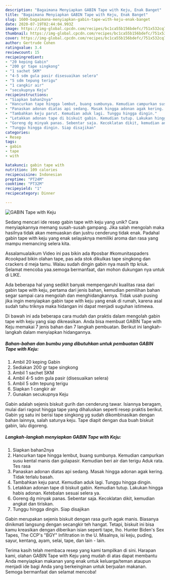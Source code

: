 ```yaml
---
description: "Bagaimana Menyiapkan GABIN Tape with Keju, Enak Banget"
title: "Bagaimana Menyiapkan GABIN Tape with Keju, Enak Banget"
slug: 1600-bagaimana-menyiapkan-gabin-tape-with-keju-enak-banget
date: 2020-07-19T02:44:04.993Z
image: https://img-global.cpcdn.com/recipes/bc1ca55b156bdefc/751x532cq70/gabin-tape-with-keju-foto-resep-utama.jpg
thumbnail: https://img-global.cpcdn.com/recipes/bc1ca55b156bdefc/751x532cq70/gabin-tape-with-keju-foto-resep-utama.jpg
cover: https://img-global.cpcdn.com/recipes/bc1ca55b156bdefc/751x532cq70/gabin-tape-with-keju-foto-resep-utama.jpg
author: Gertrude Cohen
ratingvalue: 3.4
reviewcount: 15
recipeingredient:
- "20 keping Gabin"
- "200 gr tape singkong"
- "1 sachet SKM"
- "4-5 sdm gula pasir disesuaikan selera"
- "5 sdm tepung terigu"
- "1 cangkir air"
- "secukupnya Keju"
recipeinstructions:
- "Siapkan bahan2nya"
- "Hancurkan tape hingga lembut, buang sumbunya. Kemudian campurkan susu kental manis dan gulapasir. Kemudian beri air dan terigu Aduk rata. Tes rasa"
- "Panaskan adonan diatas api sedang. Masak hingga adonan agak kering. Tidak terlalu basah."
- "Tambahkan keju parut. Kemudian aduk lagi. Tunggu hingga dingin."
- "Letakkan adonan tape di biskuit gabin. Kemudian tutup. Lakukan hingga habis adonan. Ketebalan sesuai selera ya."
- "Goreng dg minyak panas. Sebentar saja. Kecoklatan dikit, kemudian angkat dan tiriskan."
- "Tunggu hingga dingin. Siap disajikan"
categories:
- Resep
tags:
- gabin
- tape
- with

katakunci: gabin tape with 
nutrition: 109 calories
recipecuisine: Indonesian
preptime: "PT24M"
cooktime: "PT32M"
recipeyield: "1"
recipecategory: Dinner

---
```



![GABIN Tape with Keju](https://img-global.cpcdn.com/recipes/bc1ca55b156bdefc/751x532cq70/gabin-tape-with-keju-foto-resep-utama.jpg)

Sedang mencari ide resep gabin tape with keju yang unik? Cara menyiapkannya memang susah-susah gampang. Jika salah mengolah maka hasilnya tidak akan memuaskan dan justru cenderung tidak enak. Padahal gabin tape with keju yang enak selayaknya memiliki aroma dan rasa yang mampu memancing selera kita.

Assalamualaikum Video ini pas bikin ada #posbar #komunitaspaders #cookpad bikin olahan tape, pas ada stok dikulkas tape singkong dan crackers d meja tamu. Walau sudah dingin gabin nya masih ttp kriuk. Selamat mencoba yaa.semoga bermanfaat, dan mohon dukungan nya untuk di LIKE.

Ada beberapa hal yang sedikit banyak mempengaruhi kualitas rasa dari gabin tape with keju, pertama dari jenis bahan, kemudian pemilihan bahan segar sampai cara mengolah dan menghidangkannya. Tidak usah pusing jika ingin menyiapkan gabin tape with keju yang enak di rumah, karena asal sudah tahu triknya maka hidangan ini dapat menjadi suguhan istimewa.


Di bawah ini ada beberapa cara mudah dan praktis dalam mengolah gabin tape with keju yang siap dikreasikan. Anda bisa membuat GABIN Tape with Keju memakai 7 jenis bahan dan 7 langkah pembuatan. Berikut ini langkah-langkah dalam menyiapkan hidangannya.

<!--inarticleads1-->

##### Bahan-bahan dan bumbu yang dibutuhkan untuk pembuatan GABIN Tape with Keju:

1. Ambil 20 keping Gabin
1. Sediakan 200 gr tape singkong
1. Ambil 1 sachet SKM
1. Ambil 4-5 sdm gula pasir (disesuaikan selera)
1. Ambil 5 sdm tepung terigu
1. Siapkan 1 cangkir air
1. Gunakan secukupnya Keju


Gabin adalah sejenis biskuit gurih dan cenderung tawar. Isiannya beragam, mulai dari ragout hingga tape yang dihaluskan seperti resep praktis berikut. Gabin yg satu ini berisi tape singkong yg sudah dikombinasikan dengan bahan lainnya, salah satunya keju. Tape diapit dengan dua buah biskuit gabin, lalu digoreng. 

<!--inarticleads2-->

##### Langkah-langkah menyiapkan GABIN Tape with Keju:

1. Siapkan bahan2nya
1. Hancurkan tape hingga lembut, buang sumbunya. Kemudian campurkan susu kental manis dan gulapasir. Kemudian beri air dan terigu Aduk rata. Tes rasa
1. Panaskan adonan diatas api sedang. Masak hingga adonan agak kering. Tidak terlalu basah.
1. Tambahkan keju parut. Kemudian aduk lagi. Tunggu hingga dingin.
1. Letakkan adonan tape di biskuit gabin. Kemudian tutup. Lakukan hingga habis adonan. Ketebalan sesuai selera ya.
1. Goreng dg minyak panas. Sebentar saja. Kecoklatan dikit, kemudian angkat dan tiriskan.
1. Tunggu hingga dingin. Siap disajikan


Gabin merupakan sejenis biskuit dengan rasa gurih agak manis. Biasanya dinikmati langsung dengan secangkir teh hangat. Tetapi, biskuit ini bisa kamu kreasikan dengan diberikan isian seperti tape, lho. Hunter Biden&#39;s Sex Tapes, The CCP&#39;s &#34;BGY&#34; Infiltration in the U. Misalnya, isi keju, puding, sayur, kentang, ayam, selai, tape, dan lain - lain. 

Terima kasih telah membaca resep yang kami tampilkan di sini. Harapan kami, olahan GABIN Tape with Keju yang mudah di atas dapat membantu Anda menyiapkan makanan yang enak untuk keluarga/teman ataupun menjadi ide bagi Anda yang berkeinginan untuk berjualan makanan. Semoga bermanfaat dan selamat mencoba!
